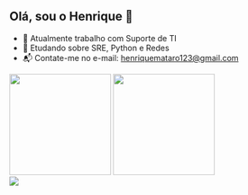 ## Olá, sou o Henrique 👾

- 🔭 Atualmente trabalho com Suporte de TI
- 🌱 Etudando sobre SRE, Python e Redes
- 📬 Contate-me no e-mail: henriquemataro123@gmail.com

<div>
  <img height="180em" src="https://github-readme-stats.vercel.app/api?username=mataroh&show_icons=true&theme=tokyonight">
  <img height="180em" src="https://github-readme-stats.vercel.app/api/top-langs/?username=mataroh&layout=compact&theme=tokyonight">
</div>

<div>
  <a href="https://www.linkedin.com/in/henrique-mataro-b173bb1a9/" target="_blank"><img src="https://img.shields.io/badge/LinkedIn-0077B5?style=for-the-badge&logo=linkedin&logoColor=white" target="_blank"><a/>
</div>

